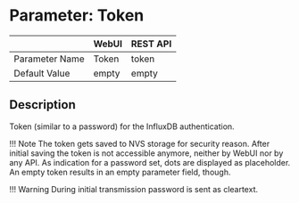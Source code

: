 # Parameter: Token

|                   | WebUI               | REST API
|:---               |:---                 |:----
| Parameter Name    | Token               | token
| Default Value     | empty               | empty


## Description

Token (similar to a password) for the InfluxDB authentication.

!!! Note
    The token gets saved to NVS storage for security reason. After initial saving 
    the token is not accessible anymore, neither by WebUI nor by any API. As indication 
    for a password set, dots are displayed as placeholder. An empty token results in an 
    empty parameter field, though.

!!! Warning
    During initial transmission password is sent as cleartext. 
